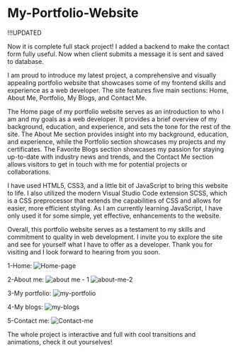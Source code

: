 # My-Portfolio-Website

!!!UPDATED

Now it is complete full stack project!
I added a backend to make the contact form fully useful. Now when client submits a message it is sent and saved to database.



I am proud to introduce my latest project, a comprehensive and visually appealing portfolio website that showcases some of my frontend skills and experience as a web developer. The site features five main sections: Home, About Me, Portfolio, My Blogs, and Contact Me.

The Home page of my portfolio website serves as an introduction to who I am and my goals as a web developer. It provides a brief overview of my background, education, and experience, and sets the tone for the rest of the site. The About Me section provides insight into my background, education, and experience, while the Portfolio section showcases my projects and my certificates. The Favorite Blogs section showcases my passion for staying up-to-date with industry news and trends, and the Contact Me section allows visitors to get in touch with me for potential projects or collaborations.

I have used HTML5, CSS3, and a little bit of JavaScript to bring this website to life. I also utilized the modern Visual Studio Code extension SCSS, which is a CSS preprocessor that extends the capabilities of CSS and allows for easier, more efficient styling. As I am currently learning JavaScript, I have only used it for some simple, yet effective, enhancements to the website.

Overall, this portfolio website serves as a testament to my skills and commitment to quality in web development. I invite you to explore the site and see for yourself what I have to offer as a developer. Thank you for visiting and I look forward to hearing from you soon.

1-Home:
![Home-page](https://user-images.githubusercontent.com/87601009/216808271-8ec3f816-3ef4-4f92-86a3-569033f66048.jpg)

2-About me:
![about me - 1](https://user-images.githubusercontent.com/87601009/216808544-8fc79d56-4f7f-4647-951e-02eadebdb8ea.jpg)
![about-me-2 ](https://user-images.githubusercontent.com/87601009/216808722-1d411418-cebf-4941-a242-fec80e55267b.jpg)

3-My portfolio:
![my-portfolio](https://user-images.githubusercontent.com/87601009/216808336-c5154845-54ee-4857-b58c-034a1986dbd5.jpg)

4-My blogs:
![my-blogs](https://user-images.githubusercontent.com/87601009/216808361-752c0cf2-1f33-4af3-8480-7e296740f55d.jpg)

5-Contact me:
![Contact-me](https://user-images.githubusercontent.com/87601009/216808383-657c67db-13b1-4610-94d7-5e62a88748b3.jpg)

The whole project is interactive and full with cool transitions and animations, check it out yourselves!

